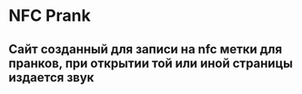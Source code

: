 # NFC Prank
## Сайт созданный для записи на nfc метки для пранков, при открытии той или иной страницы издается звук
